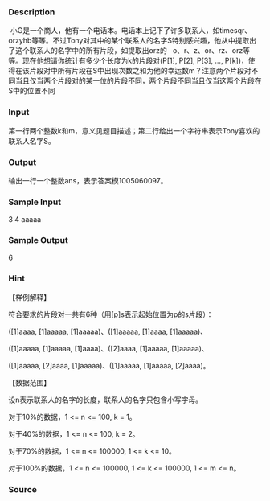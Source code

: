 
### Description
 小G是一个商人，他有一个电话本。电话本上记下了许多联系人，如timesqr、orzyhb等等。不过Tony对其中的某个联系人的名字S特别感兴趣，他从中提取出了这个联系人的名字中的所有片段，如提取出orz的   o、r、z、or、rz、orz等等。现在他想请你统计有多少个长度为k的片段对(P[1], P[2], P[3], ..., P[k])，使得在该片段对中所有片段在S中出现次数之和为他的幸运数m？注意两个片段对不同当且仅当两个片段对的某一位的片段不同，两个片段不同当且仅当这两个片段在S中的位置不同


### Input
第一行两个整数k和m，意义见题目描述；第二行给出一个字符串表示Tony喜欢的联系人名字S。


### Output
输出一行一个整数ans，表示答案模1005060097。


### Sample Input
3 4
aaaaa
### Sample Output
6
### Hint
【样例解释】

符合要求的片段对一共有6种（用[p]s表示起始位置为p的s片段）：

([1]aaaa, [1]aaaaa, [1]aaaaa)、([1]aaaaa, [1]aaaa, [1]aaaaa)、

([1]aaaaa, [1]aaaaa, [1]aaaa)、([2]aaaa, [1]aaaaa, [1]aaaaa)、

([1]aaaaa, [2]aaaa, [1]aaaaa)、([1]aaaaa, [1]aaaaa, [2]aaaa)。

【数据范围】

设n表示联系人的名字的长度，联系人的名字只包含小写字母。

对于10%的数据，1 <= n <= 100, k = 1。

对于40%的数据，1 <= n <= 100, k = 2。

对于70%的数据，1 <= n <= 100000, 1 <= k <= 10。

对于100%的数据，1 <= n <= 100000, 1 <= k <= 100000, 1 <= m <= n。
### Source
